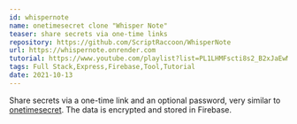 ```yaml
---
id: whispernote
name: onetimesecret clone "Whisper Note"
teaser: share secrets via one-time links
repository: https://github.com/ScriptRaccoon/WhisperNote
url: https://whispernote.onrender.com
tutorial: https://www.youtube.com/playlist?list=PL1LHMFscti8s2_B2xJaEwMrR5fR73_9U9
tags: Full Stack,Express,Firebase,Tool,Tutorial
date: 2021-10-13
---
```


Share secrets via a one-time link and an optional password, very similar to <a href='https://onetimesecret.com/' target='_blank'>onetimesecret</a>. The data is encrypted and stored in Firebase.
